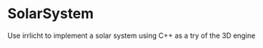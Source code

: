 SolarSystem
===========

Use irrlicht to implement a solar system using C++ as a try of the 3D engine
